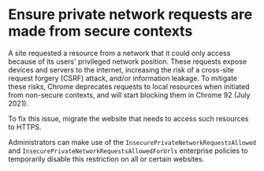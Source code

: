 # Ensure private network requests are made from secure contexts

A site requested a resource from a network that it could only access because of its users' privileged network position.
These requests expose devices and servers to the internet, increasing the risk of a cross-site request forgery (CSRF) attack, and/or information leakage.
To mitigate these risks, Chrome deprecates requests to local resources when initiated from non-secure contexts, and will start blocking them in Chrome 92 (July 2021).

To fix this issue, migrate the website that needs to access such resources to HTTPS.

Administrators can make use of the `InsecurePrivateNetworkRequestsAllowed` and `InsecurePrivateNetworkRequestsAllowedForUrls` enterprise policies to temporarily disable this restriction on all or certain websites.
